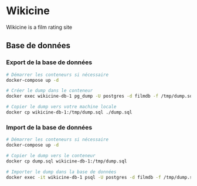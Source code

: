 # Wikicine

Wikicine is a film rating site

## Base de données

### Export de la base de données

```bash
# Démarrer les conteneurs si nécessaire
docker-compose up -d

# Créer le dump dans le conteneur
docker exec wikicine-db-1 pg_dump -U postgres -d filmdb -f /tmp/dump.sql

# Copier le dump vers votre machine locale
docker cp wikicine-db-1:/tmp/dump.sql ./dump.sql
```

### Import de la base de données

```bash
# Démarrer les conteneurs si nécessaire
docker-compose up -d

# Copier le dump vers le conteneur
docker cp dump.sql wikicine-db-1:/tmp/dump.sql

# Importer le dump dans la base de données
docker exec -it wikicine-db-1 psql -U postgres -d filmdb -f /tmp/dump.sql
```
